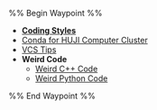 %% Begin Waypoint %%
- **[Coding Styles](./Coding%20Styles/Coding%20Styles.md)**
- [Conda for HUJI Computer Cluster](./Conda%20for%20HUJI%20Computer%20Cluster.md)
- [VCS Tips](./VCS%20Tips.md)
- **Weird Code**
	- [Weird C++ Code](./Weird%20Code/Weird%20C++%20Code.md)
	- [Weird Python Code](./Weird%20Code/Weird%20Python%20Code.md)

%% End Waypoint %%
